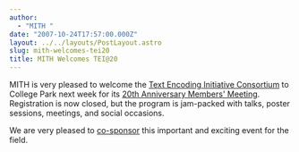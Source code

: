 ```yaml
---
author:
  - "MITH "
date: "2007-10-24T17:57:00.000Z"
layout: ../../layouts/PostLayout.astro
slug: mith-welcomes-tei20
title: MITH Welcomes TEI@20
---
```


MITH is very pleased to welcome the [Text Encoding Initiative Consortium](http://www.tei-c.org) to College Park next week for its [20th Anniversary Members' Meeting](http://www.lib.umd.edu/dcr/events/teiconference/index.html). Registration is now closed, but the program is jam-packed with talks, poster sessions, meetings, and social occasions.

We are very pleased to [co-sponsor](http://www.lib.umd.edu/dcr/events/teiconference/sponsors.html) this important and exciting event for the field.

